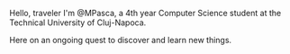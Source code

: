 Hello, traveler
I'm @MPasca, a 4th year Computer Science student at the Technical University of Cluj-Napoca.

Here on an ongoing quest to discover and learn new things.
